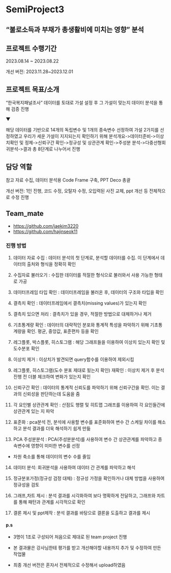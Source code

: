 # SemiProject3

## “불로소득과 부채가 총생활비에 미치는 영향” 분석 

## 프로젝트 수행기간

2023.08.14 ~ 2023.08.22

개선 버전: 2023.11.28~2023.12.01

## 프로젝트 목표/소개

“한국복지패널조사” 데이터를 토대로 가설 설정 후 그 가설이 맞는지 
데이터 분석을 통해 검증 진행

▼

해당 데이터를 기반으로 14개의 독립변수 및 1개의 종속변수 선정하여 가설 2가지를 선정하였고 우리가 세운 가설이 지지되는지 확인하기 위해 분석개요->데이터준비->이상치확인 및 정제->신뢰구간 확인->정규성 및 상관관계 확인->주성분 분석->다중선형회귀분석->결과 총 8단계로 나누어서 진행


## 담당 역할

참고 자료 수집, 데이터 분석용 Code Frame 구축, PPT Deco 총괄

개선 버전: 1인 진행, 코드 수정, 오탈자 수정, 오입력된 사진 교체, ppt 개선 등 전체적으로 수정 진행 

## Team_mate
- https://github.com/jaekim3220
- https://github.com/hajinseok11
  
### 진행 방법

1. 데이터 자료 수집 : 데이터 분석의 첫 단계로, 분석할 데이터를 수집. 이 단계에서 데이터의 출처와 형식을 정확히 확인

2. 수집자료 불러오기 : 수집한 데이터를 적절한 형식으로 불러와서 사용 가능한 형태로 가공

3. 데이터프레임 타입 확인 : 데이터프레임을 불러온 후, 데이터의 구조와 타입을 확인

4. 결측치 확인 : 데이터프레임에서 결측치(missing values)가 있는지 확인

5. 결측치 있으면 처리 : 결측치가 있을 경우, 적절한 방법으로 대체하거나 제거

6. 기초통계량 확인 : 데이터의 대략적인 분포와 통계적 특성을 파악하기 위해 기초통계량을 확인. 평균, 중앙값, 표준편차 등을 확인

7. 레그플롯, 박스플롯, 히스토그램 : 해당 그래프들을 이용하여 이상치 있는지 확인 및 도수분포 확인

8. 이상치 제거 : 이상치가 발견되면 query함수를 이용하여 제외시킴

9. 레그플롯, 히스토그램(도수 분포 제대로 됬는지 확인) 재확인 : 이상치 제거 후 분석 진행 전 더블 체크하여 변화가 있는지 확인

10. 신뢰구간 확인 : 데이터의 통계적 신뢰도를 파악하기 위해 신뢰구간을 확인. 이는 결과의 신뢰성을 판단하는데 도움을 줌

11. 각 요인별 상관관계 확인 : 산점도 행렬 및 히트맵 그래프를 이용하여 각 요인들간에 상관관계 있는 지 파악

12. 표준화 : pca분석 전, 분석에 사용할 변수를 표준화하여 변수 간 스케일 차이를 해소하고 분석 결과를 더욱 해석하기 쉽게 만듦

13. PCA 주성분분석 : PCA(주성분분석)를 사용하여 변수 간 상관관계를 파악하고 종속변수에 영향이 미미한 변수를 선정
- 차원 축소를 통해 데이터의 변수 수를 줄임

14. 데이터 분석: 회귀분석을 사용하여 데이터 간 관계를 파악하고 해석

15. 정규분포가정(정규성 검정 대체) : 정규성 가정을 확인하거나 대체 방법을 사용하여 정규성을 검토

16. 그래프,차트 제시 : 분석 결과를 시각화하여 보다 명확하게 전달하고, 그래프와 차트를 통해 패턴과 관계를 시각적으로 확인

17. 결론 제시 및 ppt제작 : 분석 결과를 바탕으로 결론을 도출하고 결과를 제시



#### p.s 

- 3명이 1조로 구성되어 처음으로 제대로 된 team project 진행

- 본 결과물은 강사님한테 평가를 받고 개선해야할 내용까지 추가 및 수정하여 만든 작업물

- 최종 개선 버전은 혼자서 전체적으로 수정해서 upload하였음
